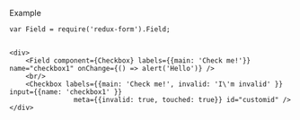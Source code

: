 Example

    var Field = require('redux-form').Field;


    <div>
        <Field component={Checkbox} labels={{main: 'Check me!'}} name="checkbox1" onChange={() => alert('Hello')} />
        <br/>
        <Checkbox labels={{main: 'Check me!', invalid: 'I\'m invalid' }} input={{name: 'checkbox1' }}
                    meta={{invalid: true, touched: true}} id="customid" />
    </div>